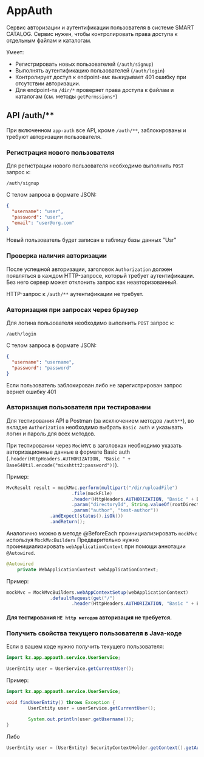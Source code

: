 # AppAuth

Сервис авторизации и аутентификации пользователя в системе SMART CATALOG. Сервис нужен,
чтобы контролировать права доступа к отдельным файлам и каталогам.

Умеет:

- Регистрировать новых пользователей (`/auth/signup`)
- Выполнять аутентификацию пользователей (`/auth/login`)
- Контролирует доступ к endpoint-ам: выкидывает 401 ошибку при отсутствии авторизации.
- Для endpoint-та `/dir/*` проверяет права доступа к файлам и каталогам (см.
  методы `getPermssions*`)

## API /auth/**

При включенном `app-auth` все API, кроме `/auth/**`, заблокированы и требуют авторизации
пользователя.

### Регистрация нового пользователя

Для регистрации нового пользователя необходимо выполнить `POST` запрос к:

`/auth/signup`

С телом запроса в формате JSON:

```json
{
  "username": "user",
  "password": "user",
  "email": "user@org.com"
}
```

Новый пользователь будет записан в таблицу базы данных "Usr"

### Проверка наличия авторизации

После успешной авторизации, заголовок `Authorization` должен появляться в каждом
HTTP-запросе, который требует аутентификации. Без него сервер может отклонить запрос как
неавторизованный.

HTTP-запрос к `/auth/**` аутентификации не требует.

### Авторизация при запросах через браузер

Для логина пользователя необходимо выполнить `POST` запрос к:

`/auth/login`

С телом запроса в формате JSON:

```json
{
  "username": "username",
  "password": "password"
}
```
Если пользователь заблокирован либо не зарегистрирован запрос вернет ошибку 401

### Авторизация пользователя при тестировании

Для тестирования API в Postman (за исключением методов `/auth**`), во
вкладке `Authorization` необходимо выбрать `Basic auth` и указывать логин и пароль для
всех методов.

При тестировании через ```MockMVC``` в заголовках необходимо указать авторизационные данные
в формате Basic auth (```.header(HttpHeaders.AUTHORIZATION, "Basic " + Base64Util.encode("mixshttt2:password"))```). 

Пример:
```java
MvcResult result = mockMvc.perform(multipart("/dir/uploadFile")
                        .file(mockFile)
                        .header(HttpHeaders.AUTHORIZATION, "Basic " + Base64Util.encode("mixshttt2:password"))
                        .param("directoryId", String.valueOf(rootDirectoryId))
                        .param("author", "test-author"))
                .andExpect(status().isOk())
                .andReturn();
```
Аналогично можно в методе @BeforeEach проинициализировать ```mockMvc``` используя ```MockMvcBuilders```
Предварительно нужно проинициализировать ```webApplicationContext``` при помощи аннотации ```@Autowired```.

```java
@Autowired
    private WebApplicationContext webApplicationContext;
```
Пример:
```java
mockMvc = MockMvcBuilders.webAppContextSetup(webApplicationContext)
                .defaultRequest(get("/")
                        .header(HttpHeaders.AUTHORIZATION, "Basic " + Base64Util.encode("mixshttt2:password"))).build();
```

#### Для тестирования ```НЕ http методов``` авторизация не требуется.

### Получить свойства текущего пользователя в Java-коде

Если в вашем коде нужно получить текущего пользователя:

```java
import kz.app.appauth.service.UserService;

UserEntity user = UserService.getCurrentUser();
```
Пример:

```java
import kz.app.appauth.service.UserService;

void findUserEntity() throws Exception {
        UserEntity user = userService.getCurrentUser();
        
        System.out.println(user.getUsername());
}
```

Либо

```java
UserEntity user = (UserEntity) SecurityContextHolder.getContext().getAuthentication().getPrincipal();
```